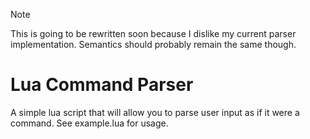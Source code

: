 > [!NOTE]  
> This is going to be rewritten soon because I dislike my current parser implementation.
> Semantics should probably remain the same though.
# Lua Command Parser
A simple lua script that will allow you to parse user input as if it were a command.
See example.lua for usage.

